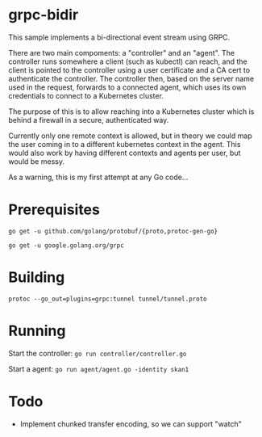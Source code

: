 # grpc-bidir

This sample implements a bi-directional event stream using GRPC.

There are two main compoments:  a "controller" and an "agent".  The controller
runs somewhere a client (such as kubectl) can reach, and the client is pointed
to the controller using a user certificate and a CA cert to authenticate the
controller.  The controller then, based on the server name used in the request,
forwards to a connected agent, which uses its own credentials to connect to a
Kubernetes cluster.

The purpose of this is to allow reaching into a Kubernetes cluster which is
behind a firewall in a secure, authenticated way.

Currently only one remote context is allowed, but in theory we could map the
user coming in to a different kubernetes context in the agent.  This would
also work by having different contexts and agents per user, but would be messy.

As a warning, this is my first attempt at any Go code...

# Prerequisites

`go get -u github.com/golang/protobuf/{proto,protoc-gen-go}`

`go get -u google.golang.org/grpc`

# Building

`protoc --go_out=plugins=grpc:tunnel tunnel/tunnel.proto`

# Running

Start the controller:
`go run controller/controller.go`

Start a agent:
`go run agent/agent.go -identity skan1`

# Todo

* Implement chunked transfer encoding, so we can support "watch"
